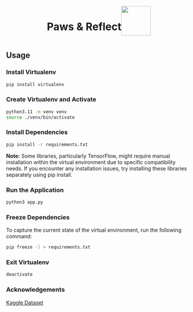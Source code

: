 <div style="display: flex; justify-content: center;">
  <h1> Paws & Reflect </h1>
  <img src="https://media.tenor.com/w_xkJNZpzhgAAAAM/goofy.gif" width="80" height="80">
</div>

## Usage

### Install Virtualenv

```bash
pip install virtualenv
```

### Create Virtualenv and Activate

```bash
python3.11 -m venv venv
source ./venv/bin/activate
```

### Install Dependencies

```bash
pip install -r requirements.txt
```

**Note:** Some libraries, particularly TensorFlow, might require manual installation within the virtual environment due to specific compatibility needs.
If you encounter any installation issues, try installing these libraries separately using pip install.

### Run the Application

```bash
python3 app.py
```

### Freeze Dependencies

To capture the current state of the virtual environment, run the following command:

```bash
pip freeze -l > requirements.txt
```

### Exit Virtualenv

```bash
deactivate
```

### Acknowledgements

[Kaggle Dataset](https://www.kaggle.com/datasets/anshtanwar/pets-facial-expression-dataset)
